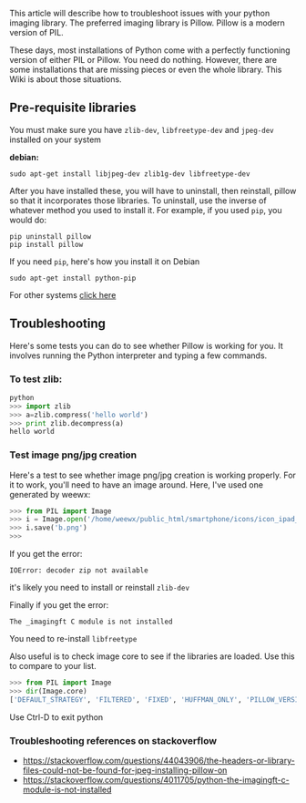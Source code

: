 This article will describe how to troubleshoot issues with your python imaging library.  The preferred imaging library is Pillow.  Pillow is a modern version of PIL.

These days, most installations of Python come with a perfectly functioning version of either PIL or Pillow. You need do nothing. However, there are some installations that are missing pieces or even the whole library. This Wiki is about those situations.

## Pre-requisite libraries

You must make sure you have `zlib-dev`, `libfreetype-dev` and `jpeg-dev` installed on your system 

**debian:**

`sudo apt-get install libjpeg-dev zlib1g-dev libfreetype-dev`

After you have installed these, you will have to uninstall, then reinstall, pillow so that it incorporates those libraries. To uninstall, use the inverse of whatever method you used to install it. For example, if you used `pip`, you would do:

```
pip uninstall pillow
pip install pillow
```

If you need `pip`, here's how you install it on Debian

`sudo apt-get install python-pip`

For other systems [click here](https://pip.pypa.io/en/latest/installing.html) 

## Troubleshooting

Here's some tests you can do to see whether Pillow is working for you. It involves running the Python interpreter and typing a few commands.

### To test zlib:

```Python
python
>>> import zlib
>>> a=zlib.compress('hello world')
>>> print zlib.decompress(a)
hello world
```

### Test image png/jpg creation

Here's a test to see whether image png/jpg creation is working properly. For it to work, you'll need to have an image around. Here, I've used one generated by weewx:

```Python
>>> from PIL import Image
>>> i = Image.open('/home/weewx/public_html/smartphone/icons/icon_ipad_x1.png')
>>> i.save('b.png')
>>>
```
If you get the error:
```
IOError: decoder zip not available
```
it's likely you need to install or reinstall `zlib-dev`

Finally if you get the error: 

`The _imagingft C module is not installed` 

You need to re-install `libfreetype`

Also useful is to check image core to see if the libraries are loaded.  Use this to compare to your list.

```Python
>>> from PIL import Image
>>> dir(Image.core)
['DEFAULT_STRATEGY', 'FILTERED', 'FIXED', 'HUFFMAN_ONLY', 'PILLOW_VERSION', 'RLE', '__doc__', '__file__', '__name__', '__package__', 'alpha_composite', 'bit_decoder', 'blend', 'convert', 'copy', 'crc32', 'draw', 'effect_mandelbrot', 'effect_noise', 'eps_encoder', 'fill', 'fli_decoder', 'font', 'getcodecstatus', 'getcount', 'gif_decoder', 'gif_encoder', 'hex_decoder', 'hex_encoder', 'jpeg_decoder', 'jpeg_encoder', 'jpeglib_version', 'linear_gradient', 'map_buffer', 'msp_decoder', 'new', 'open_ppm', 'outline', 'packbits_decoder', 'path', 'pcd_decoder', 'pcx_decoder', 'pcx_encoder', 'radial_gradient', 'raw_decoder', 'raw_encoder', 'sun_rle_decoder', 'tga_rle_decoder', 'tiff_lzw_decoder', 'wedge', 'xbm_decoder', 'xbm_encoder', 'zip_decoder', 'zip_encoder', 'zlib_version']
```

Use Ctrl-D to exit python

### Troubleshooting references on stackoverflow

* <https://stackoverflow.com/questions/44043906/the-headers-or-library-files-could-not-be-found-for-jpeg-installing-pillow-on>
* <https://stackoverflow.com/questions/4011705/python-the-imagingft-c-module-is-not-installed>
